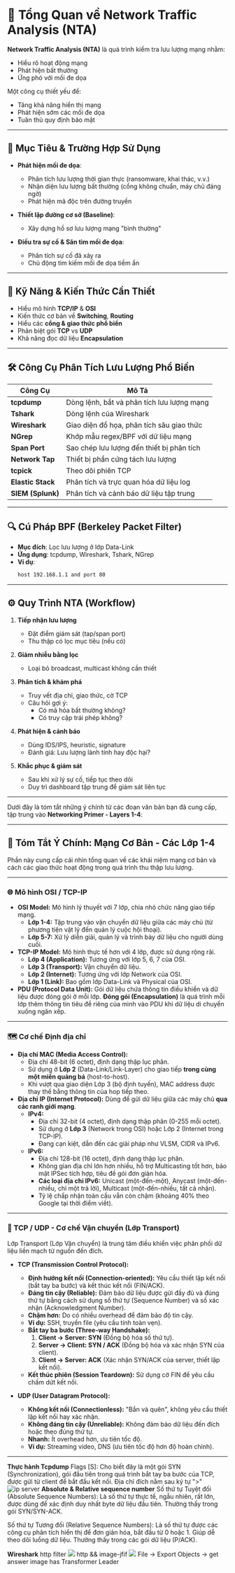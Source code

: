 
# 🧠 Tổng Quan về Network Traffic Analysis (NTA)

**Network Traffic Analysis (NTA)** là quá trình kiểm tra lưu lượng mạng nhằm:
- Hiểu rõ hoạt động mạng
- Phát hiện bất thường
- Ứng phó với mối đe dọa

Một công cụ thiết yếu để:
- Tăng khả năng hiển thị mạng
- Phát hiện sớm các mối đe dọa
- Tuân thủ quy định bảo mật

---

## 🎯 Mục Tiêu & Trường Hợp Sử Dụng

- **Phát hiện mối đe dọa**:
  - Phân tích lưu lượng thời gian thực (ransomware, khai thác, v.v.)
  - Nhận diện lưu lượng bất thường (cổng không chuẩn, máy chủ đáng ngờ)
  - Phát hiện mã độc trên đường truyền

- **Thiết lập đường cơ sở (Baseline)**:
  - Xây dựng hồ sơ lưu lượng mạng "bình thường"

- **Điều tra sự cố & Săn tìm mối đe dọa**:
  - Phân tích sự cố đã xảy ra
  - Chủ động tìm kiếm mối đe dọa tiềm ẩn

---

## 🧠 Kỹ Năng & Kiến Thức Cần Thiết

- Hiểu mô hình **TCP/IP** & **OSI**
- Kiến thức cơ bản về **Switching**, **Routing**
- Hiểu các **cổng & giao thức phổ biến**
- Phân biệt gói **TCP** vs **UDP**
- Khả năng đọc dữ liệu **Encapsulation**

---

## 🛠️ Công Cụ Phân Tích Lưu Lượng Phổ Biến

| Công Cụ      | Mô Tả |
|--------------|--------|
| **tcpdump**  | Dòng lệnh, bắt và phân tích lưu lượng mạng |
| **Tshark**   | Dòng lệnh của Wireshark |
| **Wireshark**| Giao diện đồ họa, phân tích sâu giao thức |
| **NGrep**    | Khớp mẫu regex/BPF với dữ liệu mạng |
| **Span Port**| Sao chép lưu lượng đến thiết bị phân tích |
| **Network Tap** | Thiết bị phần cứng tách lưu lượng |
| **tcpick**   | Theo dõi phiên TCP |
| **Elastic Stack** | Phân tích và trực quan hóa dữ liệu log |
| **SIEM (Splunk)** | Phân tích và cảnh báo dữ liệu tập trung |

---

## 🔍 Cú Pháp BPF (Berkeley Packet Filter)

- **Mục đích**: Lọc lưu lượng ở lớp Data-Link
- **Ứng dụng**: tcpdump, Wireshark, Tshark, NGrep
- **Ví dụ**:  
  ```bash
  host 192.168.1.1 and port 80
  ```

---

## ⚙️ Quy Trình NTA (Workflow)

1. **Tiếp nhận lưu lượng**
   - Đặt điểm giám sát (tap/span port)
   - Thu thập có lọc mục tiêu (nếu có)

2. **Giảm nhiễu bằng lọc**
   - Loại bỏ broadcast, multicast không cần thiết

3. **Phân tích & khám phá**
   - Truy vết địa chỉ, giao thức, cờ TCP
   - Câu hỏi gợi ý:
     - Có mã hóa bất thường không?
     - Có truy cập trái phép không?

4. **Phát hiện & cảnh báo**
   - Dùng IDS/IPS, heuristic, signature
   - Đánh giá: Lưu lượng lành tính hay độc hại?

5. **Khắc phục & giám sát**
   - Sau khi xử lý sự cố, tiếp tục theo dõi
   - Duy trì dashboard tập trung để giám sát liên tục

---

Dưới đây là tóm tắt những ý chính từ các đoạn văn bản bạn đã cung cấp, tập trung vào **Networking Primer - Layers 1-4**:

---

## 📝 Tóm Tắt Ý Chính: Mạng Cơ Bản - Các Lớp 1-4

Phần này cung cấp cái nhìn tổng quan về các khái niệm mạng cơ bản và cách các giao thức hoạt động trong quá trình thu thập lưu lượng.

---

### 🌐 Mô hình OSI / TCP-IP

* **OSI Model:** Mô hình lý thuyết với 7 lớp, chia nhỏ chức năng giao tiếp mạng.
    * **Lớp 1-4:** Tập trung vào vận chuyển dữ liệu giữa các máy chủ (từ phương tiện vật lý đến quản lý cuộc hội thoại).
    * **Lớp 5-7:** Xử lý diễn giải, quản lý và trình bày dữ liệu cho người dùng cuối.
* **TCP-IP Model:** Mô hình thực tế hơn với 4 lớp, được sử dụng rộng rãi.
    * **Lớp 4 (Application):** Tương ứng với lớp 5, 6, 7 của OSI.
    * **Lớp 3 (Transport):** Vận chuyển dữ liệu.
    * **Lớp 2 (Internet):** Tương ứng với lớp Network của OSI.
    * **Lớp 1 (Link):** Bao gồm lớp Data-Link và Physical của OSI.
* **PDU (Protocol Data Unit):** Gói dữ liệu chứa thông tin điều khiển và dữ liệu được đóng gói ở mỗi lớp. **Đóng gói (Encapsulation)** là quá trình mỗi lớp thêm thông tin tiêu đề riêng của mình vào PDU khi dữ liệu di chuyển xuống ngăn xếp. 

---

### 🗺️ Cơ chế Định địa chỉ

* **Địa chỉ MAC (Media Access Control):**
    * Địa chỉ 48-bit (6 octet), định dạng thập lục phân.
    * Sử dụng ở **Lớp 2** (Data-Link/Link-Layer) cho giao tiếp **trong cùng một miền quảng bá** (host-to-host).
    * Khi vượt qua giao diện Lớp 3 (bộ định tuyến), MAC address được thay thế bằng thông tin của hop tiếp theo.
* **Địa chỉ IP (Internet Protocol):** Dùng để gửi dữ liệu giữa các máy chủ **qua các ranh giới mạng**.
    * **IPv4:**
        * Địa chỉ 32-bit (4 octet), định dạng thập phân (0-255 mỗi octet).
        * Sử dụng ở **Lớp 3** (Network trong OSI) hoặc Lớp 2 (Internet trong TCP-IP).
        * Đang cạn kiệt, dẫn đến các giải pháp như VLSM, CIDR và IPv6.
    * **IPv6:**
        * Địa chỉ 128-bit (16 octet), định dạng thập lục phân.
        * Không gian địa chỉ lớn hơn nhiều, hỗ trợ Multicasting tốt hơn, bảo mật IPSec tích hợp, tiêu đề gói đơn giản hóa.
        * **Các loại địa chỉ IPv6:** Unicast (một-đến-một), Anycast (một-đến-nhiều, chỉ một trả lời), Multicast (một-đến-nhiều, tất cả nhận).
        * Tỷ lệ chấp nhận toàn cầu vẫn còn chậm (khoảng 40% theo Google tại thời điểm viết). 

---

### 🔗 TCP / UDP - Cơ chế Vận chuyển (Lớp Transport)

Lớp Transport (Lớp Vận chuyển) là trung tâm điều khiển việc phân phối dữ liệu liền mạch từ nguồn đến đích.

* **TCP (Transmission Control Protocol):**
    * **Định hướng kết nối (Connection-oriented):** Yêu cầu thiết lập kết nối (bắt tay ba bước) và kết thúc kết nối (FIN/ACK).
    * **Đáng tin cậy (Reliable):** Đảm bảo dữ liệu được gửi đầy đủ và đúng thứ tự bằng cách sử dụng số thứ tự (Sequence Number) và số xác nhận (Acknowledgment Number).
    * **Chậm hơn:** Do có nhiều overhead để đảm bảo độ tin cậy.
    * **Ví dụ:** SSH, truyền file (yêu cầu tính toàn vẹn).
    * **Bắt tay ba bước (Three-way Handshake):**
        1.  **Client -> Server: SYN** (Đồng bộ hóa số thứ tự).
        2.  **Server -> Client: SYN / ACK** (Đồng bộ hóa và xác nhận SYN của client).
        3.  **Client -> Server: ACK** (Xác nhận SYN/ACK của server, thiết lập kết nối). 
    * **Kết thúc phiên (Session Teardown):** Sử dụng cờ FIN để yêu cầu chấm dứt kết nối.

* **UDP (User Datagram Protocol):**
    * **Không kết nối (Connectionless):** "Bắn và quên", không yêu cầu thiết lập kết nối hay xác nhận.
    * **Không đáng tin cậy (Unreliable):** Không đảm bảo dữ liệu đến đích hoặc theo đúng thứ tự.
    * **Nhanh:** Ít overhead hơn, ưu tiên tốc độ.
    * **Ví dụ:** Streaming video, DNS (ưu tiên tốc độ hơn độ hoàn chỉnh).

---
**Thực hành Tcpdump**
Flags [S]: Cho biết đây là một gói SYN (Synchronization), gói đầu tiên trong quá trình bắt tay ba bước của TCP, được gửi từ client để bắt đầu kết nối.
Địa chỉ đích nằm sau ký tự ">"
![ip server](images/ipserver.png)
**Absolute & Relative sequence number**
Số thứ tự Tuyệt đối (Absolute Sequence Numbers): Là số thứ tự thực tế, ngẫu nhiên, rất lớn, được dùng để xác định duy nhất byte dữ liệu đầu tiên. Thường thấy trong gói SYN/SYN-ACK.

Số thứ tự Tương đối (Relative Sequence Numbers): Là số thứ tự được các công cụ phân tích hiển thị để đơn giản hóa, bắt đầu từ 0 hoặc 1. Giúp dễ theo dõi luồng dữ liệu. Thường thấy trong các gói dữ liệu (P/ACK).

**Wireshark**
http filter
![](images/wireshark1.png)
http && image-jfif
![](images/wireshark2.png)
File -> Export Objects -> get answer image has Transformer Leader